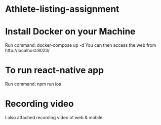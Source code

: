 # Athlete-listing-assignment

# Install Docker on your Machine
 Run command: docker-compose up -d
 You can then access the web from http://localhost:8023/ 
 
 # To run react-native app
 Run command: npm run ios
 
# Recording video

I also attached recording video of web & mobile

 
 

